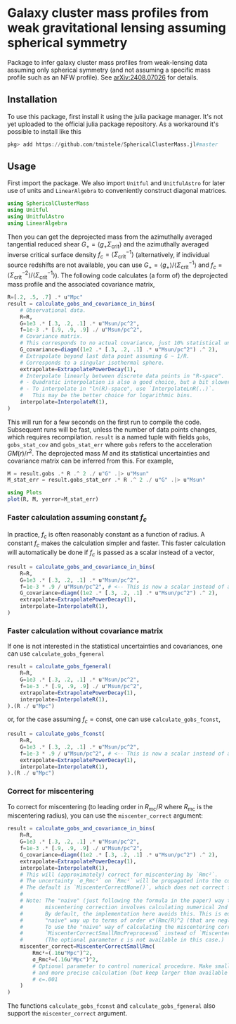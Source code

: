 # Galaxy cluster mass profiles from weak gravitational lensing assuming spherical symmetry

Package to infer galaxy cluster mass profiles from weak-lensing data assuming only spherical symmetry (and not assuming a specific mass profile such as an NFW profile).
See [arXiv:2408.07026](https://arxiv.org/abs/2408.07026) for details.

## Installation

To use this package, first install it using the julia package manager.
It's not yet uploaded to the official julia package repository.
As a workaround it's possible to install like this

```julia
pkg> add https://github.com/tmistele/SphericalClusterMass.jl#master
```

## Usage

First import the package. We also import `Unitful` and `UnitfulAstro` for later use of units and `LinearAlgebra` to conveniently construct diagonal matrices.

```julia
using SphericalClusterMass
using Unitful
using UnitfulAstro
using LinearAlgebra
```

Then you can get the deprojected mass from the azimuthally averaged tangential reduced shear $G_+ = \langle g_+ \Sigma_{\mathrm{crit}} \rangle$ and the azimuthally averaged inverse critical surface density $f_c = \langle \Sigma_{\mathrm{crit}}^{-1} \rangle$
(alternatively, if individual source redshifts are not available, you can use $G_+ = \langle g_+ \rangle / \langle \Sigma_{\mathrm{crit}}^{-1} \rangle$ and $f_c = \langle \Sigma_{\mathrm{crit}}^{-2} \rangle / \langle \Sigma_{\mathrm{crit}}^{-1} \rangle$).
The following code calculates (a form of) the deprojected mass profile and the associated covariance matrix,

```julia
R=[.2, .5, .7] .* u"Mpc"
result = calculate_gobs_and_covariance_in_bins(
    # Observational data.
    R=R,
    G=1e3 .* [.3, .2, .1] .* u"Msun/pc^2",
    f=1e-3 .* [.9, .9, .9] ./ u"Msun/pc^2",
    # Covariance matrix.
    # This corresponds to no actual covariance, just 10% statistical uncertainties on G
    G_covariance=diagm((1e2 .* [.3, .2, .1] .* u"Msun/pc^2") .^ 2),
    # Extrapolate beyond last data point assuming G ~ 1/R.
    # Corresponds to a singular isothermal sphere.
    extrapolate=ExtrapolatePowerDecay(1),
    # Interpolate linearly between discrete data points in "R-space".
    # - Quadratic interpolation is also a good choice, but a bit slower.
    # - To interpolate in "ln(R)-space", use `InterpolateLnR(..)`.
    #   This may be the better choice for logarithmic bins.
    interpolate=InterpolateR(1),
)
```

This will run for a few seconds on the first run to compile the code.
Subsequent runs will be fast, unless the number of data points changes, which requires recompilation.
`result` is a named tuple with fields `gobs`, `gobs_stat_cov` and `gobs_stat_err` where `gobs` refers to the acceleration $G M(r) /r^2$.
The deprojected mass $M$ and its statistical uncertainties and covariance matrix can be inferred from this.
For example,

```julia
M = result.gobs .* R .^ 2 ./ u"G" .|> u"Msun"
M_stat_err = result.gobs_stat_err .* R .^ 2 ./ u"G" .|> u"Msun"

using Plots
plot(R, M, yerror=M_stat_err)
```

### Faster calculation assuming constant $f_c$

In practice, $f_c$ is often reasonably constant as a function of radius.
A constant $f_c$ makes the calculation simpler and faster.
This faster calculation will automatically be done if $f_c$ is passed as a scalar instead of a vector,

```julia
result = calculate_gobs_and_covariance_in_bins(
    R=R,
    G=1e3 .* [.3, .2, .1] .* u"Msun/pc^2",
    f=1e-3 * .9 / u"Msun/pc^2", # <-- This is now a scalar instead of a vector
    G_covariance=diagm((1e2 .* [.3, .2, .1] .* u"Msun/pc^2") .^ 2),
    extrapolate=ExtrapolatePowerDecay(1),
    interpolate=InterpolateR(1),
)
```

### Faster calculation without covariance matrix

If one is not interested in the statistical uncertainties and covariances, one can use `calculate_gobs_fgeneral`

```julia
result = calculate_gobs_fgeneral(
    R=R,
    G=1e3 .* [.3, .2, .1] .* u"Msun/pc^2",
    f=1e-3 .* [.9, .9, .9] ./ u"Msun/pc^2",
    extrapolate=ExtrapolatePowerDecay(1),
    interpolate=InterpolateR(1),
).(R ./ u"Mpc")
```

or, for the case assuming $f_c = \mathrm{const}$, one can use  `calculate_gobs_fconst`,


```julia
result = calculate_gobs_fconst(
    R=R,
    G=1e3 .* [.3, .2, .1] .* u"Msun/pc^2",
    f=1e-3 * .9 / u"Msun/pc^2", # <-- This is now a scalar instead of a vector
    extrapolate=ExtrapolatePowerDecay(1),
    interpolate=InterpolateR(1),
).(R ./ u"Mpc")
```

### Correct for miscentering

To correct for miscentering (to leading order in $R_{\mathrm{mc}}/R$ where $R_{\mathrm{mc}}$ is the miscentering radius), you can use the `miscenter_correct` argument:

```julia
result = calculate_gobs_and_covariance_in_bins(
    R=R,
    G=1e3 .* [.3, .2, .1] .* u"Msun/pc^2",
    f=1e-3 .* [.9, .9, .9] ./ u"Msun/pc^2",
    G_covariance=diagm((1e2 .* [.3, .2, .1] .* u"Msun/pc^2") .^ 2),
    extrapolate=ExtrapolatePowerDecay(1),
    interpolate=InterpolateR(1),
    # This will (approximately) correct for miscentering by `Rmc²`.
    # The uncertainty `σ_Rmc²` on `Rmc²` will be propagated into the covariance matrix.
    # The default is `MiscenterCorrectNone()`, which does not correct for miscentering.
    #
    # Note: The "naive" (just following the formula in the paper) way to implement this
    #       miscentering correction involves calculating numerical 2nd order derivatives.
    #       By default, the implementation here avoids this. This is equivalent to the
    #       "naive" way up to terms of order κ*(Rmc/R)^2 (that are neglected anyway).
    #       To use the "naive" way of calculating the miscentering correction, use
    #       `MiscenterCorrectSmallRmcPreprocessG` instead of `MiscenterCorrectSmallRmc`.
    #       (The optional parameter ϵ is not available in this case.)
    miscenter_correct=MiscenterCorrectSmallRmc(
        Rmc²=(.16u"Mpc")^2,
        σ_Rmc²=(.16u"Mpc")^2,
        # Optional parameter to control numerical procedure. Make smaller for a slower
        # and more precise calculation (but keep larger than available numerical precision!)
        # ϵ=.001
    )
)
```

The functions  `calculate_gobs_fconst` and `calculate_gobs_fgeneral` also support the `miscenter_correct` argument.
